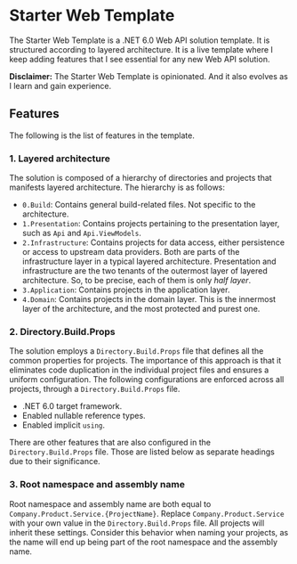 # Starter Web Template
The Starter Web Template is a .NET 6.0 Web API solution template. It is structured according to layered architecture. It is a live template where I keep adding features that I see essential for any new Web API solution.

**Disclaimer:** The Starter Web Template is opinionated. And it also evolves as I learn and gain experience. 

## Features
The following is the list of features in the template.

### 1. Layered architecture
The solution is composed of a hierarchy of directories and projects that manifests layered architecture. The hierarchy is as follows:
* `0.Build`: Contains general build-related files. Not specific to the architecture.
* `1.Presentation`: Contains projects pertaining to the presentation layer, such as `Api` and `Api.ViewModels`.
* `2.Infrastructure`: Contains projects for data access, either persistence or access to upstream data providers. Both are parts of the infrastructure layer in a typical layered architecture.
Presentation and infrastructure are the two tenants of the outermost layer of layered architecture. So, to be precise, each of them is only _half layer_.
* `3.Application`: Contains projects in the application layer.
* `4.Domain`: Contains projects in the domain layer. This is the innermost layer of the architecture, and the most protected and purest one. 

### 2. Directory.Build.Props
The solution employs a `Directory.Build.Props` file that defines all the common properties for projects. The importance of this approach is that it eliminates code duplication in the individual project files and ensures a uniform configuration. The following configurations are enforced across all projects, through a `Directory.Build.Props` file.
* .NET 6.0 target framework.
* Enabled nullable reference types.
* Enabled implicit `using`.

There are other features that are also configured in the `Directory.Build.Props` file. Those are listed below as separate headings due to their significance.

### 3. Root namespace and assembly name
Root namespace and assembly name are both equal to `Company.Product.Service.{ProjectName}`. Replace `Company.Product.Service` with your own value in the `Directory.Build.Props` file. All projects will inherit these settings. Consider this behavior when naming your projects, as the name will end up being part of the root namespace and the assembly name.